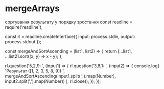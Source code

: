# mergeArrays
сортування результату у порядку зростання
const readline = require('readline');

const rl = readline.createInterface({ input: process.stdin, output: process.stdout });

const mergeAndSortAscending = (list1, list2) => {
  return [...list1, ...list2].sort((x, y) => x - y);
};

rl.question('5,2,9: ', (input1) => {
  rl.question('3,8,1: ', (input2) => {
    console.log(
      'Результат ([1, 2, 3, 5, 8, 9]):',
      mergeAndSortAscending(input1.split(',').map(Number), input2.split(',').map(Number))
    );
    rl.close();
  });
});
